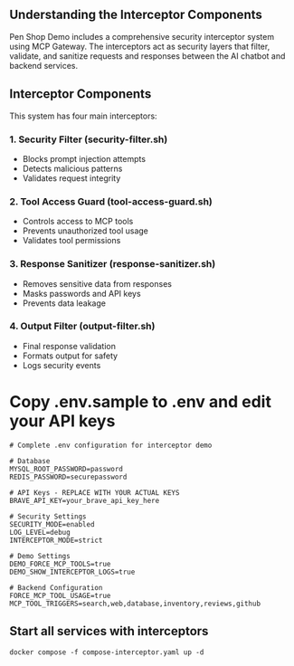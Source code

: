 ## Understanding the Interceptor Components

Pen Shop Demo includes a comprehensive security interceptor system using MCP Gateway. 
The interceptors act as security layers that filter, validate, and sanitize requests and responses between the AI chatbot and backend services.

## Interceptor Components

This system has four main interceptors:

### 1. Security Filter (security-filter.sh)

- Blocks prompt injection attempts
- Detects malicious patterns
- Validates request integrity


### 2. Tool Access Guard (tool-access-guard.sh)

- Controls access to MCP tools
- Prevents unauthorized tool usage
- Validates tool permissions


### 3. Response Sanitizer (response-sanitizer.sh)

- Removes sensitive data from responses
- Masks passwords and API keys
- Prevents data leakage


### 4. Output Filter (output-filter.sh)

- Final response validation
- Formats output for safety
- Logs security events


# Copy .env.sample to .env and edit your API keys


```
# Complete .env configuration for interceptor demo

# Database
MYSQL_ROOT_PASSWORD=password
REDIS_PASSWORD=securepassword

# API Keys - REPLACE WITH YOUR ACTUAL KEYS
BRAVE_API_KEY=your_brave_api_key_here

# Security Settings
SECURITY_MODE=enabled
LOG_LEVEL=debug
INTERCEPTOR_MODE=strict

# Demo Settings
DEMO_FORCE_MCP_TOOLS=true
DEMO_SHOW_INTERCEPTOR_LOGS=true

# Backend Configuration
FORCE_MCP_TOOL_USAGE=true
MCP_TOOL_TRIGGERS=search,web,database,inventory,reviews,github
```

## Start all services with interceptors


```
docker compose -f compose-interceptor.yaml up -d
```


